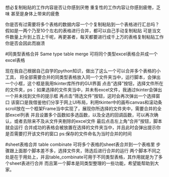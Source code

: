
想必复制粘贴的工作内容是否让你感到厌倦
重复性的工作内容让你感到疲倦，乏味
甚至是身体上带来的疲惫

你是否有过需要将多个表格的数据内容一个个复制粘贴到一个表格进行汇总吗？
假如是一两个乃至10个左右的表格进行合并，都可以自己手动复制粘贴
可是当文件数量上升到上百上千呢，再更甚者，每天都要进行成千上万的表格复制粘贴工作
你是否会因此而崩溃

#同类型表格合并
Same type table merge
可将同个类型excel表格合并成一个excel表格

现在我自己根据自己自学的python知识，做出了这么一个可以合并多个表格的小工具，
将全部需要合并的同类型表格放入同一个文件夹当中，运行脚本，会弹出一个小框，这个框是我用tkinter库所作的GUI界面
点击“选择”按钮，选择文件所在的文件夹，ps：如果选择的文件夹当中，并未有excel文件，我通过tkinter会弹出一个并未找到文件的提示框
再点击“筛选文件”按钮，这时会再次弹出一个选择窗口
该窗口是我借鉴他们分享于网上UI布局，利用tkinter中的画布canvas和滚动条scroll放在一个框架Frame当中实现了，展现你所选择的文件夹中，需要合并的全部excel列表
并且设置多个函数如多选函数，以及全选的回调函数，可以再次确认，或者去除来不及从文件夹剔除的excel文件
最后点击左上角“合并”按钮，脚本就会运行
合并成功的表格会被放置在选择的文件夹当中，并且此时会弹出提示你是否需要打开该文件的窗口
ps:保存的文件命名为当时合并的时间

#sheet表格合并
table combinate
可将多个表格的sheet表合并到一个表格里
步骤跟上面那个脚本差不多，选择文件夹，筛选后进行合并的运行
两个脚本不同之处是在于用处上，并且table_combinate可用于不同类型表格，其作用就是为了多个sheet表进行合并
而且第一个脚本是同类型整理的一些功能，希望能帮助到大家。
